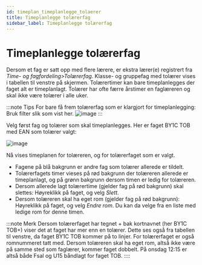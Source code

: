 ```yaml
---
id: timeplan_timeplanlegge_tolaerer
title: Timeplanlegge tolærerfag
sidebar_label: Timeplanlegge tolærerfag
---
```


# Timeplanlegge tolærerfag
Dersom et fag er satt opp med flere lærere, er ekstra lærer(e) registrert fra _Time- og fagfordeling>Tolærerfag_. Klasse- og gruppefag med tolærer vises i tabellen til venstre på skjermen. Tolærertimer kan bare timeplanlegges der faget alt er timeplanlagt. Tolærer har ofte færre årstimer en faglæreren og skal ikke være tolærer i alle uker.

:::note Tips
For bare få frem tolærerfag som er klargjort for timeplanlegging: Bruk filter slik som vist her.
![image](https://user-images.githubusercontent.com/80097133/123410124-3af41580-d5af-11eb-8a68-ce8fd1dcb446.png)
:::

Velg først fag og tolærer som skal timeplanlegges. Her er faget BY1C TOB med EAN som tolærer valgt:

![image](https://user-images.githubusercontent.com/80097133/115712313-e9dc6100-a374-11eb-8e22-34255484eb20.png)

Nå vises timeplanen for tolæreren, og for tolærerfaget som er valgt.
- Fagene på blå bakgrunn er andre fag som tolærer allerede er tildelt.
- Tolærerfagets timer vieses på rød bakgrunn der tolæreren allerede er timeplanlagt, og på grønn bakgrunn dersom timen er ledig for tolæreren. 
- Dersom allerede lagt tolærertime (gjelder fag på rød bakgrunn) skal slettes: Høyreklikk på faget, og velg _Slett_.
- Dersom tolæreren skal ha eget rom (gjelder fag på rød bakgrunn): Høyreklikk på faget, og velg _Endre rom_. Du kan da velge fra en liste med ledige rom for denne timen.

:::note Merk
Dersom tolærerfaget har tegnet + bak kortnavnet (her BY1C TOB+) viser det at faget har mer enn en tolærer. Dette ses også fra tabellen til venstre, da faget BY1C TOB kommer på to linjer. For tolærerfaget er også romnummeret tatt med. Dersom tolæreren skal ha eget rom, altså ikke være på samme sted som faglærer, kommer faget dobbelt. På onsdag 12:15 er altså både Fsal og U15 båndlagt for faget TOB.
::::

